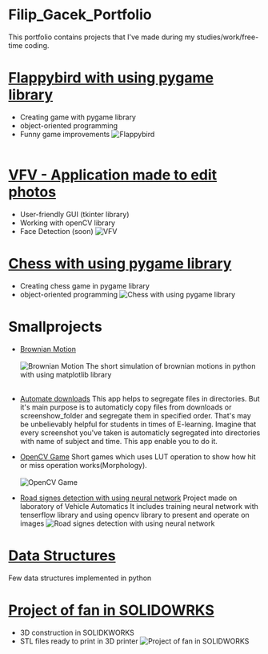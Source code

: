 # Filip_Gacek_Portfolio
This portfolio contains projects that I've made during my studies/work/free-time coding. 

# [Flappybird with using pygame library](https://github.com/GacinhoV33/Flappybird_normal)
* Creating game with pygame library 
* object-oriented programming
* Funny game improvements
![Flappybird](/images/flappy_img2.png)
</br> <br>

# [VFV - Application made to edit photos](https://github.com/GacinhoV33/VFV---Vision-for-Visionaries)
* User-friendly GUI (tkinter library)
* Working with openCV library
* Face Detection (soon)
![VFV](/images/VFV.png)

# [Chess with using pygame library](https://github.com/GacinhoV33/Chess)
* Creating chess game in pygame library
* object-oriented programming
![Chess with using pygame library](/images/chess.png)

# Smallprojects

* [Brownian Motion](https://github.com/GacinhoV33/Brownian-Motion-Simulation)
</br> <br>
![Brownian Motion](/images/brownian.png)
The short simulation of brownian motions in python with using matplotlib library
</br> <br>

* [Automate downloads](https://github.com/GacinhoV33/Automate_downloads)
  This app helps to segregate files in directories. But it's main purpose is to automaticly copy files from downloads or screenshow_folder and segregate them in specified order.     That's may be unbelievably helpful for students in times of E-learning. Imagine that every screenshot you've taken is automaticly segregated into directories with name of          subject and time. This app enable you to do it.

* [OpenCV Game](https://github.com/GacinhoV33/OpenCV-Game.git)
 Short games which uses LUT operation to show how hit or miss operation works(Morphology). 
</br> <br>
![OpenCV Game](/images/opencv_game.png)


* [Road signes detection with using neural network](https://github.com/GacinhoV33/Road-Sign-Detection/tree/main)
 Project made on laboratory of Vehicle Automatics
 It includes training neural network with tenserflow library and using opencv library to present and operate on images 
![Road signes detection with using neural network](/images/sign_det.png)


# [Data Structures](https://github.com/GacinhoV33/Data_Structures)
 Few data structures implemented in python

# [Project of fan in SOLIDOWRKS](https://github.com/GacinhoV33/Fan-project)
* 3D construction in SOLIDKWORKS
* STL files ready to print in 3D printer
![Project of fan in SOLIDWORKS](/images/fan_3D_view.png)

